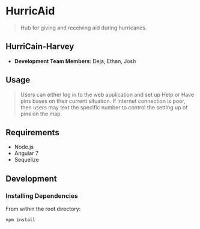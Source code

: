 # HurricAid

> Hub for giving and receiving aid during hurricanes.

## HurriCain-Harvey

  - __Development Team Members__: Deja, Ethan, Josh

## Usage

> Users can either log in to the web application and set up Help or Have pins bases on their current situation. If internet connection is poor, then 
> users may text the specific number to control the setting up of pins on the map.

## Requirements

- Node.js
- Angular 7
- Sequelize

## Development

### Installing Dependencies

From within the root directory:

```sh
npm install
```
